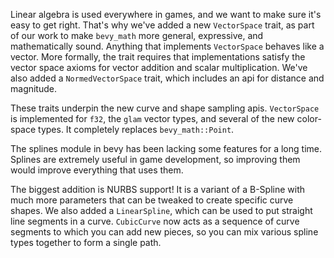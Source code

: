 Linear algebra is used everywhere in games, and we want to make sure it's easy to get right. That's why we've added a new `VectorSpace` trait, as part of our work to make `bevy_math` more general, expressive, and mathematically sound. Anything that implements `VectorSpace` behaves like a vector. More formally, the trait requires that implementations satisfy the vector space axioms for vector addition and scalar multiplication. We've also added a `NormedVectorSpace` trait, which includes an api for distance and magnitude. 

These traits underpin the new curve and shape sampling apis. `VectorSpace` is implemented for `f32`, the `glam` vector types, and several of the new color-space types. It completely replaces `bevy_math::Point`.

The splines module in bevy has been lacking some features for a long time. Splines are extremely useful in game development, so improving them would improve everything that uses them.

The biggest addition is NURBS support! It is a variant of a B-Spline with much more parameters that can be tweaked to create specific curve shapes. We also added a `LinearSpline`, which can be used to put straight line segments in a curve. `CubicCurve` now acts as a sequence of curve segments to which you can add new pieces, so you can mix various spline types together to form a single path.
